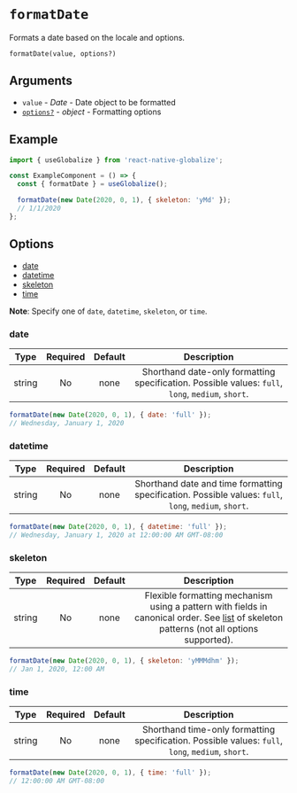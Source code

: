 # `formatDate`

Formats a date based on the locale and options.

`formatDate(value, options?)`

## Arguments

- `value` - *Date* - Date object to be formatted
- [`options?`](#options) - *object* - Formatting options

## Example

```js
import { useGlobalize } from 'react-native-globalize';

const ExampleComponent = () => {
  const { formatDate } = useGlobalize();

  formatDate(new Date(2020, 0, 1), { skeleton: 'yMd' });
  // 1/1/2020
};
```

## Options

- [date](#date)
- [datetime](#datetime)
- [skeleton](#skeleton)
- [time](#time)

**Note**: Specify one of `date`, `datetime`, `skeleton`, or `time`.

### date

|  Type  | Required | Default | Description |
| :----: | :------: | :-----: | :---------: |
| string |    No    |   none  | Shorthand date-only formatting specification. Possible values: `full`, `long`, `medium`, `short`. |

```js
formatDate(new Date(2020, 0, 1), { date: 'full' });
// Wednesday, January 1, 2020
```

### datetime

|  Type  | Required | Default | Description |
| :----: | :------: | :-----: | :---------: |
| string |    No    |   none  | Shorthand date and time formatting specification. Possible values: `full`, `long`, `medium`, `short`. |

```js
formatDate(new Date(2020, 0, 1), { datetime: 'full' });
// Wednesday, January 1, 2020 at 12:00:00 AM GMT-08:00
```

### skeleton

|  Type  | Required | Default | Description |
| :----: | :------: | :-----: | :---------: |
| string |    No    |   none  | Flexible formatting mechanism using a pattern with fields in canonical order. See [list](http://www.unicode.org/reports/tr35/tr35-dates.html#Date_Field_Symbol_Table) of skeleton patterns (not all options supported). |

```js
formatDate(new Date(2020, 0, 1), { skeleton: 'yMMMdhm' });
// Jan 1, 2020, 12:00 AM
```

### time

|  Type  | Required | Default | Description |
| :----: | :------: | :-----: | :---------: |
| string |    No    |   none  | Shorthand time-only formatting specification. Possible values: `full`, `long`, `medium`, `short`. |

```js
formatDate(new Date(2020, 0, 1), { time: 'full' });
// 12:00:00 AM GMT-08:00
```
